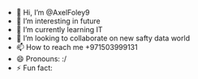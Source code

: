 - 👋 Hi, I’m @AxelFoley9
- 👀 I’m interesting in future
- 🌱 I’m currently learning IT
- 💞️ I’m looking to collaborate on new safty data world
- 📫 How to reach me +971503999131
- 😄 Pronouns: :/
- ⚡ Fun fact: 

<!---
AxelFoley9/AxelFoley9 is a ✨ special ✨ repository because its `README.md` (this file) appears on your GitHub profile.
You can click the Preview link to take a look at your changes.
--->
